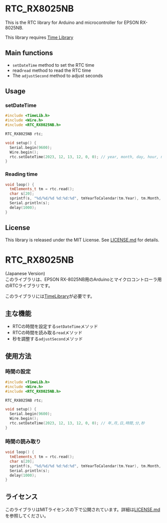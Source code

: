 # RTC_RX8025NB
This is the RTC library for Arduino and microcontroller for EPSON RX-8025NB.

This library requires [Time Library](https://github.com/PaulStoffregen/Time)

## Main functions
- `setDateTime` method to set the RTC time
- read`read` method to read the RTC time
- The `adjustSecond` method to adjust seconds

## Usage
### setDateTime
```c++
#include <TimeLib.h>
#include <Wire.h>
#include <RTC_RX8025NB.h>

RTC_RX8025NB rtc;

void setup() {
  Serial.begin(9600);
  Wire.begin();
  rtc.setDateTime(2023, 12, 13, 12, 0, 0); // year, month, day, hour, minute, second
}
```

### Reading time
```c++
void loop() {
  tmElements_t tm = rtc.read();
  char s[20];
  sprintf(s, "%d/%d/%d %d:%d:%d", tmYearToCalendar(tm.Year), tm.Month, tm.Day, tm.Hour, tm.Minute, tm.Second);
  Serial.println(s);
  delay(1000);
}
```

## License
This library is released under the MIT License. See [LICENSE.md](LICENSE.md) for details.

# RTC_RX8025NB
(Japanese Version)  
このライブラリは、EPSON RX-8025NB用のArduinoとマイクロコントローラ用のRTCライブラリです。

このライブラリには[TimeLibrary](https://github.com/PaulStoffregen/Time)が必要です。

## 主な機能
- RTCの時間を設定する`setDateTime`メソッド
- RTCの時間を読み取る`read`メソッド
- 秒を調整する`adjustSecond`メソッド

## 使用方法
### 時間の設定
```c++
#include <TimeLib.h>
#include <Wire.h>
#include <RTC_RX8025NB.h>

RTC_RX8025NB rtc;

void setup() {
  Serial.begin(9600);
  Wire.begin();
  rtc.setDateTime(2023, 12, 13, 12, 0, 0); // 年,月,日,時間,分,秒
}
```

### 時間の読み取り
```c++
void loop() {
  tmElements_t tm = rtc.read();
  char s[20];
  sprintf(s, "%d/%d/%d %d:%d:%d", tmYearToCalendar(tm.Year), tm.Month, tm.Day, tm.Hour, tm.Minute, tm.Second);
  Serial.println(s);
  delay(1000);
}
```

## ライセンス
このライブラリはMITライセンスの下で公開されています。詳細は[LICENSE.md](LICENSE.md)を参照してください。
